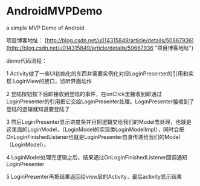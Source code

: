 # AndroidMVPDemo
a simple MVP Demo of Android

项目博客地址：
[http://blog.csdn.net/u014315849/article/details/50667936](http://blog.csdn.net/u014315849/article/details/50667936 "项目博客地址")

demo代码流程：

1 Activity做了一些UI初始化的东西并需要实例化对应LoginPresenter的引用和实现 LoginView的接口，监听界面动作 

2 登陆按钮按下后即接收到登陆的事件，在onClick里接收到即通过LoginPresenter的引用把它交给LoginPresenter处理。LoginPresenter接收到了登陆的逻辑就知道要登陆了 

3 然后LoginPresenter显示进度条并且把逻辑交给我们的Model去处理，也就是这里面的LoginModel，（LoginModel的实现类LoginModelImpl），同时会把OnLoginFinishedListener也就是LoginPresenter自身传递给我们的Model（LoginModel）。 

4 LoginModel处理完逻辑之后，结果通过OnLoginFinishedListener回调通知LoginPresenter 

5 LoginPresenter再把结果返回给view层的Activity，最后activity显示结果